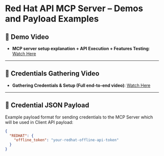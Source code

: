 # Red Hat API MCP Server – Demos and Payload Examples

## 🎥 Demo Video

* **MCP server setup explanation + API Execution + Features Testing**: [Watch Here](https://drive.google.com/file/d/1N-SBiYS7aNu_SBPR3dLP62uWchic5R1E/view?usp=drive_link)

---

## 🎥 Credentials Gathering Video

* **Gathering Credentials & Setup (Full end-to-end video)**: [Watch Here](https://drive.google.com/file/d/12Fe-95Pp-K5osGdcdZRFoF5KY6L1Iahe/view?usp=drive_link)

---

## 🔐 Credential JSON Payload

Example payload format for sending credentials to the MCP Server which will be used in Client API payload:

```json
{
  "REDHAT": {
    "offline_token": "your-redhat-offline-api-token"
  }
}
```
